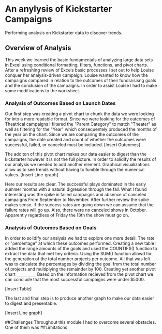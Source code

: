 # An anylysis of Kickstarter Campaigns
Performing  analysis on Kickstarter data to discover trends. 
## Overview of Analysis 
This week we learned the basic fundamentals of analyzing large data sets in Excel using conditional formatting, filters, functions, and pivot charts. After a refreshing review of Excels basic processes I set out to help Louise conquer her analysis-driven campaign. Louise wanted to know how the campaigns compared in relation to the outcomes of their fundraisisng goals and the conclusion of the campaigns. In order to assist Louise I had to make some modifications to the worksheet. 

### Analysis of Outcomes Based on Launch Dates
Our first step was creating a pivot chart to chunk the data we were looking for into a more readable format. Since we were looking for the outcomes of Theatrical campaigns I filtered the "Parent Category" to match "Theater" as well as filtering for the "Year" which consequentely produced the months of the year on the chart. Since we are comparing the outcomes of the campaigns, the date created and count of whether the outcomes were successful, failed, or canceled must be included. 
[Insert Outcomes]

The additon of this pivot chart makes our data easier to digest than the kickstarter  however it is not the full picture. In order to solidify the results of our analysis we needed to add another element. Graphical visualizations allow us to see trends without having to fumble through the numerical values. 
[Insert Line-graph]

Here our results are clear. The successful plays dominated in the early summer months with a natural digression through the fall. What I found interesting was the spike in failed campaigns and absence of canceled campaigns From September to November. After further review the spike makes sense. If the success rates are going down we can assume that the failure rates will go up. Also, there were no canceled shows in October. Apparently regardless of Friday the 13th the show must go on. 

### Analysis of Outcomes Based on Goals
In order to solidify our analysis we had to explore one more detail. The rate or "percentage" at which these outcomes performed. Creating a new table I added the range amounts of the goals and used the COUNTIFS() function to extract the data that met tmy criteria. Using the SUM() function allowd for the generation of the total number projects per outcome. All that was left was to calculate the percentages by dividing the goal from the total number of projects and multiplying the remainder by 100. Creating yet another pivot chart __________ Based on the information recieved from the pivot chart we can conclude that the most successful campaigns were under $5000. 

[Insert Table]

The last and final step is to produce another graph to make our data easier to digest and presentable. 

[Insert Line graph]

##Challenges
Throughout this module I had to overcome several obstacles. One of them was 
##Limitations
